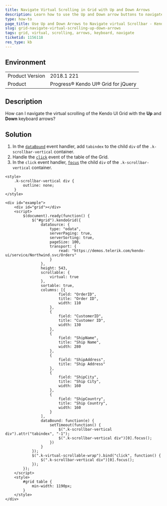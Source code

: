 ```yaml
---
title: Navigate Virtual Scrolling in Grid with Up and Down Arrows
description: Learn how to use the Up and Down arrow buttons to navigate a Kendo UI Grid with its virtual scrolling enabled.
type: how-to
page_title: Use Up and Down Arrows to Navigate virtual Scrollbar - Kendo UI for jQuery Data Grid
slug: grid-navigate-virtual-scrolling-up-down-arrows
tags: grid, virtual, scrolling, arrows, keyboard, navigate
ticketid: 1156118
res_type: kb
---
```


## Environment

<table>
	<tr>
		<td>Product Version</td>
		<td>2018.1 221</td>
	</tr>
	<tr>
		<td>Product</td>
		<td>Progress® Kendo UI® Grid for jQuery</td>
	</tr>
</table>

## Description

How can I navigate the virtual scrolling of the Kendo UI Grid with the **Up** and **Down** keyboard arrows?

## Solution

1. In the [`dataBound`](https://docs.telerik.com/kendo-ui/api/javascript/ui/grid/events/databound) event handler, add `tabindex` to the child `div` of the `.k-scrollbar-vertical` container.
1. Handle the [`click`](https://api.jquery.com/click/) event of the table of the Grid.
1. In the `click` event handler, [`focus`](https://api.jquery.com/focus/) the child `div` of the `.k-scrollbar-vertical` container.

```dojo
<style>
	.k-scrollbar-vertical div {
		outline: none;
	}
</style>

<div id="example">
	<div id="grid"></div>
	<script>
		$(document).ready(function() {
			$("#grid").kendoGrid({
				dataSource: {
					type: "odata",
					serverPaging: true,
					serverSorting: true,
					pageSize: 100,
					transport: {
						read: "https://demos.telerik.com/kendo-ui/service/Northwind.svc/Orders"
					}
				},
				height: 543,
				scrollable: {
					virtual: true
				},
				sortable: true,
				columns: [{
						field: "OrderID",
						title: "Order ID",
						width: 110
					},
					{
						field: "CustomerID",
						title: "Customer ID",
						width: 130
					},
					{
						field: "ShipName",
						title: "Ship Name",
						width: 280
					},
					{
						field: "ShipAddress",
						title: "Ship Address"
					},
					{
						field: "ShipCity",
						title: "Ship City",
						width: 160
					},
					{
						field: "ShipCountry",
						title: "Ship Country",
						width: 160
					}
				],
				dataBound: function(e) {
					setTimeout(function() {
						$(".k-scrollbar-vertical div").attr("tabindex", "-1");
						$(".k-scrollbar-vertical div")[0].focus();
					})
				}
			});
			$(".k-virtual-scrollable-wrap").bind("click", function() {
				$(".k-scrollbar-vertical div")[0].focus();
			});
		});
	</script>
	<style>
		#grid table {
			min-width: 1190px;
		}
	</style>
</div>
```
